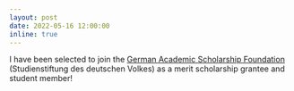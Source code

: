 ```yaml
---
layout: post
date: 2022-05-16 12:00:00
inline: true
---
```

I have been selected to join the <a href="https://www.studienstiftung.de/en/facts-and-figures/" target="_blank">German Academic Scholarship Foundation</a> (Studienstiftung des deutschen Volkes) as a merit scholarship grantee and student member!